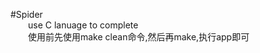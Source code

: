 #Spider<br>
&emsp;&emsp;use C lanuage to complete<br>
&emsp;&emsp;使用前先使用make clean命令,然后再make,执行app即可
